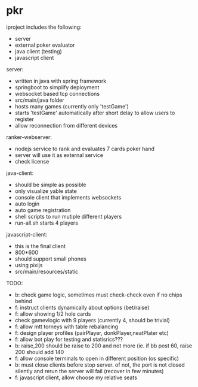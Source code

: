 # pkr

iproject includes the following:
- server
- external poker evaluator
- java client (testing)
- javascript client

server:
- written in java with spring framework
- springboot to simplify deployment
- websocket based tcp connections
- src/main/java folder
- hosts many games (currently only 'testGame')
- starts 'testGame' automatically after short delay to allow users to register
- allow reconnection from different devices

ranker-webserver:
- nodejs service to rank and evaluates 7 cards poker hand
- server will use it as external service
- check license

java-client:
- should be simple as possible
- only visualize yable state
- console client that implements websockets
- auto login
- auto game registration
- shell scripts to run mutiple different players
- run-all.sh starts 4 players

javascript-client:
- this is the final client
- 800*600
- should support small phones
- using pixijs
- src/main/resources/static

TODO:
- b: check game logic, sometimes must check-check even if no chips behind
- f: instruct clients dynamically about options (bet/raise)
- f: allow showing 1/2 hole cards
- check gamevlogic with 9 players (currently 4, should be trivial)
- f: allow mtt torneys with table rebalancing
- f: design player profiles (pairPlayer, donkPlayer,neatPlater etc)
- f: allow bot play for testing and statisrics???
- b: raise,200 should be raise to 200 and not more (ie. if bb post 60, raise 200 should add 140
- f: allow console terminals to open in different position (os specific)
- b: must close clients before stop server. of not, the port is not closed silently and rerun the server will fail (recover in few minutes)
- f: javascript client, allow choose my relative seats

